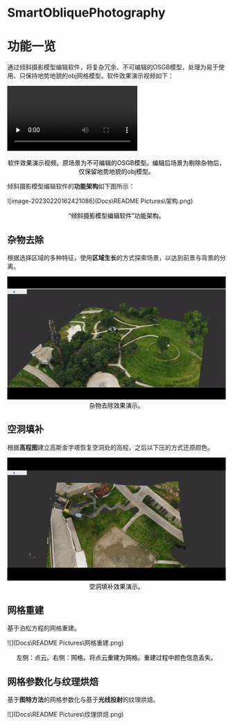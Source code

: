 # SmartObliquePhotography

# 功能一览

通过倾斜摄影模型编辑软件，将复杂冗余、不可编辑的OSGB模型，处理为易于使用、只保持地势地貌的obj网格模型。软件效果演示视频如下：

<video id="video" controls="" preload="none"> <source id="mp4" src="Docs\README Pictures\软件效果演示.mp4" type="video/mp4"> </video>

<center style="color:#000000">软件效果演示视频。原场景为不可编辑的OSGB模型。编辑后场景为剔除杂物后，仅保留地势地貌的obj模型。</center>

倾斜摄影模型编辑软件的**功能架构**如下图所示：

![image-20230220162421086](Docs\README Pictures\架构.png)

<center style="color:#000000">“倾斜摄影模型编辑软件”功能架构。</center>

## 杂物去除

根据选择区域的多种特征，使用**区域生长**的方式探索场景，以达到前景与背景的分离。

<img src="Docs\README Pictures\杂物去除.gif" style="zoom:150%;" />

<center style="color:#000000">杂物去除效果演示。</center>

## 空洞填补

根据**高程图**建立高斯金字塔恢复空洞处的高程，之后以下压的方式还原颜色。

<img src="Docs\README Pictures\空洞填补.gif" alt="1" style="zoom:150%;" />

<center style="color:#000000">空洞填补效果演示。</center>

## 网格重建

基于泊松方程的网格重建。

![](Docs\README Pictures\网格重建.png)

<center style="color:#000000">左侧：点云。右侧：网格。将点云重建为网格。重建过程中颜色信息丢失。</center>

## 网格参数化与纹理烘焙

基于**图特方法**的网格参数化与基于**光线投射**的纹理烘焙。

![](Docs\README Pictures\纹理烘焙.png)

